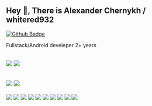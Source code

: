 ## Hey 👋, There is Alexander Chernykh / whitered932
[![Github Badge](https://img.shields.io/badge/-whitered932-grey?style=flat&logo=github&logoColor=white&link=https://github.com/whitered932/)](https://www.github.com/whitered932/) <p align='left'>Fullstack/Android develeper 2+ years
</p>

[![](https://github-readme-stats.vercel.app/api?username=whitered932&show_icons=true)](https://github.com/whitered932)
[![](https://github-readme-stats.vercel.app/api/top-langs/?username=whitered932&langs_count=3)](https://github.com/whitered932)
---
[![](https://github-readme-stats.vercel.app/api/pin/?username=whitered932&repo=wheres-they-server)](https://github.com/whitered932/wheres-they-server)
[![](https://github-readme-stats.vercel.app/api/pin/?username=altiore&repo=lorder.ui)](https://github.com/altiore/lorder.ui)
---

![](https://img.shields.io/badge/OS-Linux-informational?style=flat&logo=linux&logoColor=white&color=red)
![](https://img.shields.io/badge/Editor-WebStorm-informational?style=flat&logo=webstorm&logoColor=white&color=lightblue)
![](https://img.shields.io/badge/Code-JavaScript-informational?style=flat&logo=javascript&logoColor=white&color=yellow)
![](https://img.shields.io/badge/Code-React-informational?style=flat&logo=react&logoColor=white&color=lightblue)
![](https://img.shields.io/badge/Framework-NestJS-informational?style=flat&logo=nestjs&logoColor=white&color=red)
![](https://img.shields.io/badge/Framework-Laralel-informational?style=flat&logo=nestjs&logoColor=white&color=red)
![](https://img.shields.io/badge/Shell-Bash-informational?style=flat&logo=gnu-bash&logoColor=white&color=black)
![](https://img.shields.io/badge/Tools-MySQL-informational?style=flat&logo=mysql&logoColor=white&color=2bbc8a)
![](https://img.shields.io/badge/Tools-Postman-informational?style=flat&logo=postman&logoColor=white&color=yellow)
![](https://img.shields.io/badge/Tools-Ubuntu-informational?style=flat&logo=ubuntu&logoColor=white&color=2bbc8a)



